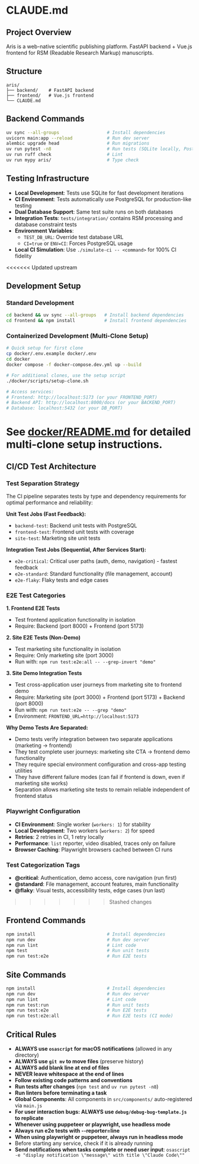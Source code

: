 # CLAUDE.md

## Project Overview
Aris is a web-native scientific publishing platform. FastAPI backend + Vue.js frontend
for RSM (Readable Research Markup) manuscripts.

## Structure
```
aris/
├── backend/    # FastAPI backend
├── frontend/   # Vue.js frontend
└── CLAUDE.md
```

## Backend Commands
```bash
uv sync --all-groups                  # Install dependencies
uvicorn main:app --reload             # Run dev server
alembic upgrade head                  # Run migrations
uv run pytest -n8                     # Run tests (SQLite locally, PostgreSQL in CI)
uv run ruff check                     # Lint
uv run mypy aris/                     # Type check
```

## Testing Infrastructure
- **Local Development**: Tests use SQLite for fast development iterations
- **CI Environment**: Tests automatically use PostgreSQL for production-like testing
- **Dual Database Support**: Same test suite runs on both databases
- **Integration Tests**: `tests/integration/` contains RSM processing and database constraint tests
- **Environment Variables**: 
  - `TEST_DB_URL`: Override test database URL
  - `CI=true` or `ENV=CI`: Forces PostgreSQL usage
- **Local CI Simulation**: Use `./simulate-ci -- <command>` for 100% CI fidelity

<<<<<<< Updated upstream
## Development Setup

### Standard Development
```bash
cd backend && uv sync --all-groups   # Install backend dependencies
cd frontend && npm install           # Install frontend dependencies
```

### Containerized Development (Multi-Clone Setup)
```bash
# Quick setup for first clone
cp docker/.env.example docker/.env
cd docker
docker compose -f docker-compose.dev.yml up --build

# For additional clones, use the setup script
./docker/scripts/setup-clone.sh

# Access services:
# Frontend: http://localhost:5173 (or your FRONTEND_PORT)
# Backend API: http://localhost:8000/docs (or your BACKEND_PORT)
# Database: localhost:5432 (or your DB_PORT)
```

See [docker/README.md](docker/README.md) for detailed multi-clone setup instructions.
=======
## CI/CD Test Architecture

### Test Separation Strategy
The CI pipeline separates tests by type and dependency requirements for optimal performance and reliability:

**Unit Test Jobs (Fast Feedback):**
- `backend-test`: Backend unit tests with PostgreSQL
- `frontend-test`: Frontend unit tests with coverage
- `site-test`: Marketing site unit tests

**Integration Test Jobs (Sequential, After Services Start):**
- `e2e-critical`: Critical user paths (auth, demo, navigation) - fastest feedback
- `e2e-standard`: Standard functionality (file management, account) 
- `e2e-flaky`: Flaky tests and edge cases

### E2E Test Categories

**1. Frontend E2E Tests**
- Test frontend application functionality in isolation
- Require: Backend (port 8000) + Frontend (port 5173)

**2. Site E2E Tests (Non-Demo)**
- Test marketing site functionality in isolation  
- Require: Only marketing site (port 3000)
- Run with: `npm run test:e2e:all -- --grep-invert "demo"`

**3. Site Demo Integration Tests**
- Test cross-application user journeys from marketing site to frontend demo
- Require: Marketing site (port 3000) + Frontend (port 5173) + Backend (port 8000)
- Run with: `npm run test:e2e -- --grep "demo"`
- Environment: `FRONTEND_URL=http://localhost:5173`

**Why Demo Tests Are Separated:**
- Demo tests verify integration between two separate applications (marketing → frontend)
- They test complete user journeys: marketing site CTA → frontend demo functionality
- They require special environment configuration and cross-app testing utilities
- They have different failure modes (can fail if frontend is down, even if marketing site works)
- Separation allows marketing site tests to remain reliable independent of frontend status

### Playwright Configuration
- **CI Environment**: Single worker (`workers: 1`) for stability
- **Local Development**: Two workers (`workers: 2`) for speed
- **Retries**: 2 retries in CI, 1 retry locally
- **Performance**: `list` reporter, video disabled, traces only on failure
- **Browser Caching**: Playwright browsers cached between CI runs

### Test Categorization Tags
- **@critical**: Authentication, demo access, core navigation (run first)
- **@standard**: File management, account features, main functionality
- **@flaky**: Visual tests, accessibility tests, edge cases (run last)
>>>>>>> Stashed changes

## Frontend Commands
```bash
npm install                           # Install dependencies
npm run dev                           # Run dev server
npm run lint                          # Lint code
npm test                              # Run unit tests
npm run test:e2e                      # Run E2E tests
```

## Site Commands
```bash
npm install                           # Install dependencies
npm run dev                           # Run dev server
npm run lint                          # Lint code
npm run test:run                      # Run unit tests
npm run test:e2e                      # Run E2E tests
npm run test:e2e:all                  # Run E2E tests (CI mode)
```

## Critical Rules
- **ALWAYS use `osascript` for macOS notifications** (allowed in any directory)
- **ALWAYS use `git mv` to move files** (preserve history)
- **ALWAYS add blank line at end of files**
- **NEVER leave whitespace at the end of lines**
- **Follow existing code patterns and conventions**
- **Run tests after changes** (`npm test` and `uv run pytest -n8`)
- **Run linters before terminating a task**
- **Global Components**: All components in `src/components/` auto-registered via `main.js`
- **For user interaction bugs: ALWAYS use `debug/debug-bug-template.js` to replicate**
- **Whenever using puppeteer or playwright, use headless mode**
- **Always run e2e tests with --reporter=line**
- **When using playwright or puppeteer, always run in headless mode**
- Before starting any service, check if it is already running
- **Send notifications when tasks complete or need user input**: `osascript -e "display notification \"message\" with title \"Claude Code\""`